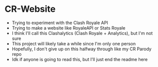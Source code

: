 # CR-Website
- Trying to experiment with the Clash Royale API
- Trying to make a website like RoyaleAPI or Stats Royale
- I think I'll call this Clashalytics (Clash Royale + Analytics), but I'm not sure
- This project will likely take a while since I'm only one person
- Hopefully, I don't give up on this halfway through like my CR Parody repo
- Idk if anyone is going to read this, but I'll just end the readme here
